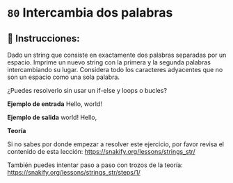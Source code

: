  # `80` Intercambia dos palabras

## 📝 Instrucciones:

Dado un string que consiste en exactamente dos palabras separadas por un espacio. Imprime un nuevo string con la primera y la segunda palabras intercambiando su lugar. Considera todo los caracteres adyacentes que no son un espacio como una sola palabra.

¿Puedes resolverlo sin usar un if-else y loops o bucles?

**Ejemplo de entrada**
Hello, world!

**Ejemplo de salida**
world! Hello,

**Teoría**

Si no sabes por donde empezar a resolver este ejercicio, por favor revisa el contenido de esta lección:
https://snakify.org/lessons/strings_str/  

También puedes intentar paso a paso con trozos de la teoría:
https://snakify.org/lessons/strings_str/steps/1/